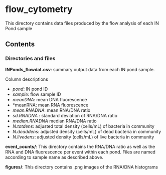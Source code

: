 # flow_cytometry

This directory contains data files produced by the flow analysis of each IN Pond sample

## Contents
### Directories and files

**INPonds_flowdat.csv**: summary output data from each IN pond sample.

Column descriptions

 * *pond*: IN pond ID
 * *sample*: flow sample ID
 * *meanDNA*: mean DNA fluorescence
 * *meanRNA: mean RNA fluorescence
 * *mean.RNADNA*: mean RNA/DNA ratio
 * *sd.RNADNA* : standard deviation of RNA/DNA ratio
 * *median.RNADNA* median RNA/DNA ratio
 * *N.totdens*: adjusted total density (cells/mL) of bacteria in community
 * *N.deaddens*: adjusted density (cells/mL) of dead bacteria in community
 * *N.livedens*: adjusted density (cells/mL) of live bacteria in community


**event_counts/**: This directory contains the RNA/DNA ratio as well as the RNA and DNA fluorescence per event within each pond. Files are named according to sample name as described above.

**figures/**: This directory contains .png images of the RNA/DNA histograms


